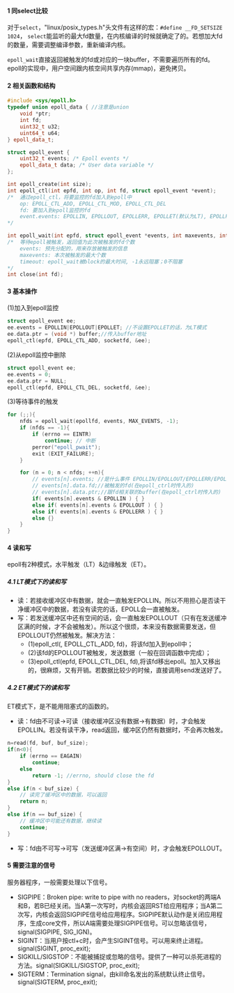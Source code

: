#### 1 同select比较    
对于`select`，"linux/posix_types.h"头文件有这样的宏：`#define __FD_SETSIZE  1024`，
`select`能监听的最大fd数量，在内核编译的时候就确定了的。若想加大fd的数量，需要调整编译参数，重新编译内核。

`epoll_wait`直接返回被触发的fd或对应的一块buffer，不需要遍历所有的fd。
epoll的实现中，用户空间跟内核空间共享内存(mmap)，避免拷贝。

#### 2 相关函数和结构
```cpp
#include <sys/epoll.h>
typedef union epoll_data { //注意是union
	void *ptr;
	int fd;
	uint32_t u32;
	uint64_t u64;
} epoll_data_t;

struct epoll_event {
	uint32_t events; /* Epoll events */
	epoll_data_t data; /* User data variable */
};

int epoll_create(int size);
int epoll_ctl(int epfd, int op, int fd, struct epoll_event *event);
/*  通过epoll_ctl，将要监控的fd加入到epoll中　
	op: EPOLL_CTL_ADD, EPOLL_CTL_MOD, EPOLL_CTL_DEL
	fd: 要加入到epoll监控的fd
	event.events: EPOLLIN, EPOLLOUT, EPOLLERR, EPOLLET(默认为LT), EPOLLPRI, EPOLLHUP等
*/

int epoll_wait(int epfd, struct epoll_event *events, int maxevents, int timeout);
/*  等待epoll被触发，返回值为此次被触发的fd个数
	events: 预先分配的，用来存放被触发的信息
	maxevents: 本次被触发的最大个数
	timeout: epoll_wait被block的最大时间, -1永远阻塞；0不阻塞
*/
int close(int fd);
```

#### 3 基本操作
(1)加入到epoll监控
```cpp
struct epoll_event ee;
ee.events = EPOLLIN|EPOLLOUT|EPOLLET; //不设置EPOLLET的话，为LT模式
ee.data.ptr = (void *) buffer;//传入buffer地址
epoll_ctl(epfd, EPOLL_CTL_ADD, socketfd, &ee);
```
(2)从epoll监控中删除
```cpp
struct epoll_event ee;
ee.events = 0;
ee.data.ptr = NULL;
epoll_ctl(epfd, EPOLL_CTL_DEL, socketfd, &ee);
```
(3)等待事件的触发
```cpp
for (;;){
    nfds = epoll_wait(epollfd, events, MAX_EVENTS, -1);
    if (nfds == -1){    
        if (errno == EINTR)
            continue; // 中断
        perror("epoll_pwait");
        exit (EXIT_FAILURE);
    }

    for (n = 0; n < nfds; ++n){
        // events[n].events; //是什么事件 EPOLLIN/EPOLLOUT/EPOLLERR/EPOLLPRI
        // events[n].data.fd;//被触发的fd(在epoll_ctrl时传入的)
        // events[n].data.ptr;//跟fd相关联的buffer(在epoll_ctrl时传入的)
        if( events[n].events & EPOLLIN ) { }
        else if( events[n].events & EPOLLOUT ) { }
        else if( events[n].events & EPOLLERR ) { }
        else {}
    }
}
```

#### 4 读和写
epoll有2种模式，水平触发（LT）&边缘触发（ET）。

##### 4.1 LT模式下的读和写
* 读：若接收缓冲区中有数据，就会一直触发EPOLLIN。所以不用担心是否读干净缓冲区中的数据，若没有读完的话，EPOLL会一直被触发。
* 写：若发送缓冲区中还有空间的话，会一直触发EPOLLOUT（只有在发送缓冲区满的时候，才不会被触发）。所以这个很烦，本来没有数据需要发送，但EPOLLOUT仍然被触发。解决方法：
	* (1)epoll_ctl(, EPOLL_CTL_ADD, fd)，将该fd加入到epoll中；
	* (2)该fd的EPOLLOUT被触发，发送数据（一般在回调函数中完成）；
	* (3)epoll_ctl(epfd, EPOLL_CTL_DEL, fd),将该fd移出epoll。加入又移出的，很麻烦，又有开销。若数据比较少的时候，直接调用send发送好了。

##### 4.2 ET模式下的读和写
ET模式下，是不能用阻塞式的函数的。
* 读：fd由不可读->可读（接收缓冲区没有数据->有数据）时，才会触发EPOLLIN。若没有读干净，read返回，缓冲区仍然有数据时，不会再次触发。
```cpp
n=read(fd, buf, buf_size);
if(n<0){
    if (errno == EAGAIN)
        continue;
    else
        return -1; //errno, should close the fd
}
else if(n < buf_size) {
    // 读完了缓冲区中的数据，可以返回
    return n;
}
else if(n == buf_size) {
    // 缓冲区中可能还有数据，继续读
    continue;
}
```
* 写：fd由不可写->可写（发送缓冲区满->有空间）时，才会触发EPOLLOUT。

#### 5 需要注意的信号
服务器程序，一般需要处理以下信号。
* SIGPIPE：Broken pipe: write to pipe with no readers，对socket的两端A和B，若B已经关闭。当A第一次写时，内核会返回RST给应用程序；当A第二次写，内核会返回SIGPIPE信号给应用程序。SIGPIPE默认动作是关闭应用程序，生成core文件，所以A端需要处理SIGPIPE信号。可以忽略该信号，signal(SIGPIPE, SIG_IGN)。
* SIGINT：当用户按ctl+c时，会产生SIGINT信号。可以用来终止进程。signal(SIGINT, proc_exit);
* SIGKILL/SIGSTOP：不能被捕捉或忽略的信号。提供了一种可以杀死进程的方法。signal(SIGKILL/SIGSTOP, proc_exit);
* SIGTERM：Termination signal，由kill命名发出的系统默认终止信号。signal(SIGTERM, proc_exit);
